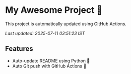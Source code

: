 # My Awesome Project 🚀

This project is automatically updated using GitHub Actions.

_Last updated: 2025-07-11 03:51:23 IST_

## Features
- Auto-update README using Python 🐍
- Auto Git push with GitHub Actions 🤖
